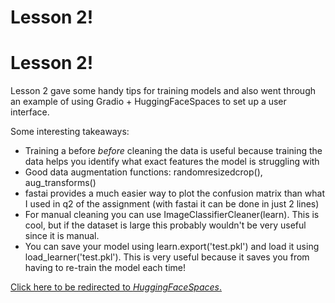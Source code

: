 # Lesson 2!
# Lesson 2!

Lesson 2 gave some handy tips for training models and also went through an example of using Gradio + HuggingFaceSpaces to set up a user interface.

Some interesting takeaways:
- Training a before *before* cleaning the data is useful because training the data helps you identify what exact features the model is struggling with
- Good data augmentation functions: randomresizedcrop(), aug_transforms()
- fastai provides a much easier way to plot the confusion matrix than what I used in q2 of the assignment (with fastai it can be done in just 2 lines)
- For manual cleaning you can use ImageClassifierCleaner(learn). This is cool, but if the dataset is large this probably wouldn't be very useful since it is manual.
- You can save your model using learn.export('test.pkl') and load it using load_learner('test.pkl'). This is very useful because it saves you from having to re-train the model each time!


[Click here to be redirected to *HuggingFaceSpaces*.](https://huggingface.co/spaces)
